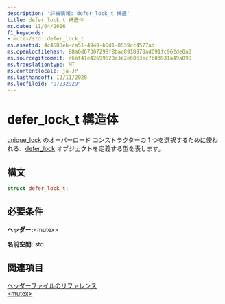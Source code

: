```yaml
---
description: '詳細情報: defer_lock_t 構造'
title: defer_lock_t 構造体
ms.date: 11/04/2016
f1_keywords:
- mutex/std::defer_lock_t
ms.assetid: 4c4588eb-ca51-4949-b5d1-8539cc4577ad
ms.openlocfilehash: 88a6d67307298f8bac0918970ad691fc962de0a0
ms.sourcegitcommit: d6af41e42699628c3e2e6063ec7b03931a49a098
ms.translationtype: MT
ms.contentlocale: ja-JP
ms.lasthandoff: 12/11/2020
ms.locfileid: "97232929"
---
```

# <a name="defer_lock_t-structure"></a>defer_lock_t 構造体

[unique_lock](../standard-library/unique-lock-class.md) のオーバーロード コンストラクターの 1 つを選択するために使われる、[defer_lock](../standard-library/mutex-functions.md#defer_lock) オブジェクトを定義する型を表します。

## <a name="syntax"></a>構文

```cpp
struct defer_lock_t;
```

## <a name="requirements"></a>必要条件

**ヘッダー:**\<mutex>

**名前空間:** std

## <a name="see-also"></a>関連項目

[ヘッダーファイルのリファレンス](../standard-library/cpp-standard-library-header-files.md)\
[\<mutex>](../standard-library/mutex.md)
